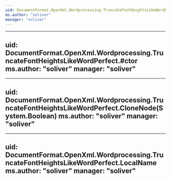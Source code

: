 ```yaml
---
uid: DocumentFormat.OpenXml.Wordprocessing.TruncateFontHeightsLikeWordPerfect
ms.author: "soliver"
manager: "soliver"
---
```


---
uid: DocumentFormat.OpenXml.Wordprocessing.TruncateFontHeightsLikeWordPerfect.#ctor
ms.author: "soliver"
manager: "soliver"
---

---
uid: DocumentFormat.OpenXml.Wordprocessing.TruncateFontHeightsLikeWordPerfect.CloneNode(System.Boolean)
ms.author: "soliver"
manager: "soliver"
---

---
uid: DocumentFormat.OpenXml.Wordprocessing.TruncateFontHeightsLikeWordPerfect.LocalName
ms.author: "soliver"
manager: "soliver"
---
